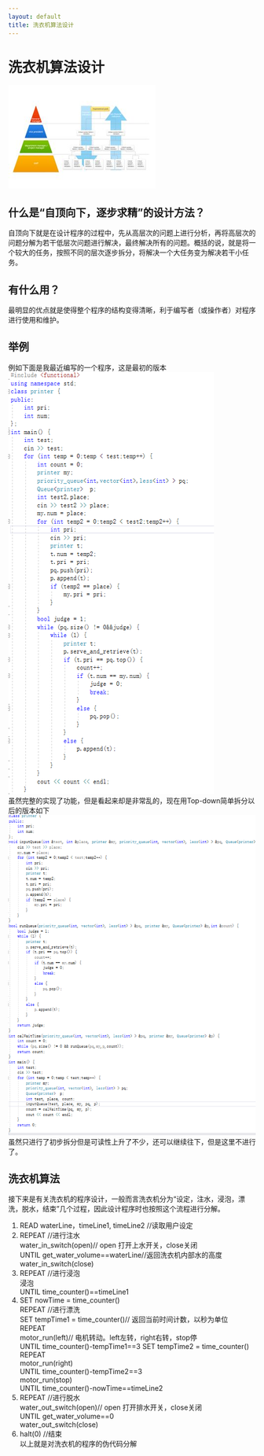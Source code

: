 ```yaml
---
layout: default
title: 洗衣机算法设计
---
```

# 洗衣机算法设计
![](images\lab09_images\t0d.jpg)
## 什么是“自顶向下，逐步求精”的设计方法？
自顶向下就是在设计程序的过程中，先从高层次的问题上进行分析，再将高层次的问题分解为若干低层次问题进行解决，最终解决所有的问题。概括的说，就是将一个较大的任务，按照不同的层次逐步拆分，将解决一个大任务变为解决若干小任务。  
## 有什么用？
最明显的优点就是使得整个程序的结构变得清晰，利于编写者（或操作者）对程序进行使用和维护。
## 举例
例如下面是我最近编写的一个程序，这是最初的版本
![](images\lab09_images\eg1.png)  
虽然完整的实现了功能，但是看起来却是非常乱的，现在用Top-down简单拆分以后的版本如下
![](images\lab09_images\eg2.png)
虽然只进行了初步拆分但是可读性上升了不少，还可以继续往下，但是这里不进行了。  
## 洗衣机算法
接下来是有关洗衣机的程序设计，一般而言洗衣机分为“设定，注水，浸泡，漂洗，脱水，结束”几个过程，因此设计程序时也按照这个流程进行分解。  
1. READ    waterLine，timeLine1, timeLine2 //读取用户设定  
2. REPEAT //进行注水  
    water_in_switch(open)// open 打开上水开关，close关闭  
    UNTIL get_water_volume==waterLine//返回洗衣机内部水的高度  
    water_in_switch(close)  
3. REPEAT //进行浸泡  
    浸泡  
    UNTIL time_counter()==timeLine1  
4. SET nowTime = time_counter()  
REPEAT //进行漂洗  
    SET tempTime1 = time_counter()// 返回当前时间计数，以秒为单位  
    REPEAT  
        motor_run(left)// 电机转动。left左转，right右转，stop停  
    UNTIL time_counter()-tempTime1==3
    SET tempTime2 = time_counter()  
    REPEAT  
        motor_run(right)   
    UNTIL time_counter()-tempTime2==3  
     motor_run(stop)  
UNTIL time_counter()-nowTime==timeLine2  
5. REPEAT //进行脱水  
    water_out_switch(open)// open 打开排水开关，close关闭  
    UNTIL get_water_volume==0  
    water_out_switch(close)  
6. halt(0) //结束   
以上就是对洗衣机的程序的伪代码分解 

